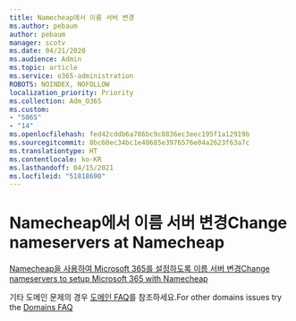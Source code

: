 ```yaml
---
title: Namecheap에서 이름 서버 변경
ms.author: pebaum
author: pebaum
manager: scotv
ms.date: 04/21/2020
ms.audience: Admin
ms.topic: article
ms.service: o365-administration
ROBOTS: NOINDEX, NOFOLLOW
localization_priority: Priority
ms.collection: Adm_O365
ms.custom:
- "5865"
- "14"
ms.openlocfilehash: fed42cddb6a786bc9c8836ec3eec195f1a12919b
ms.sourcegitcommit: 8bc60ec34bc1e40685e3976576e04a2623f63a7c
ms.translationtype: HT
ms.contentlocale: ko-KR
ms.lasthandoff: 04/15/2021
ms.locfileid: "51818690"
---
```

# <a name="change-nameservers-at-namecheap"></a><span data-ttu-id="34f7d-102">Namecheap에서 이름 서버 변경</span><span class="sxs-lookup"><span data-stu-id="34f7d-102">Change nameservers at Namecheap</span></span>

[<span data-ttu-id="34f7d-103">Namecheap을 사용하여 Microsoft 365를 설정하도록 이름 서버 변경</span><span class="sxs-lookup"><span data-stu-id="34f7d-103">Change nameservers to setup Microsoft 365 with Namecheap</span></span>](https://docs.microsoft.com/microsoft-365/admin/dns/change-nameservers-at-namecheap?view=o365-worldwide)

<span data-ttu-id="34f7d-104">기타 도메인 문제의 경우 [도메인 FAQ](https://docs.microsoft.com/microsoft-365/admin/setup/domains-faq?view=o365-worldwide)를 참조하세요.</span><span class="sxs-lookup"><span data-stu-id="34f7d-104">For other domains issues try the [Domains FAQ](https://docs.microsoft.com/microsoft-365/admin/setup/domains-faq?view=o365-worldwide)</span></span>